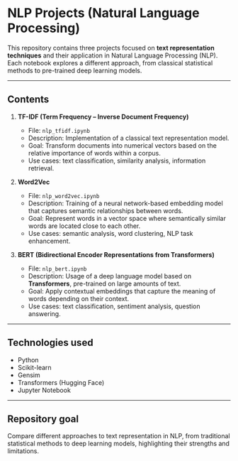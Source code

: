 # NLP Projects (Natural Language Processing)

This repository contains three projects focused on **text representation techniques** and their application in Natural Language Processing (NLP).  
Each notebook explores a different approach, from classical statistical methods to pre-trained deep learning models.

---

## Contents

1. **TF-IDF (Term Frequency – Inverse Document Frequency)**  
   - File: `nlp_tfidf.ipynb`  
   - Description: Implementation of a classical text representation model.  
   - Goal: Transform documents into numerical vectors based on the relative importance of words within a corpus.  
   - Use cases: text classification, similarity analysis, information retrieval.  

2. **Word2Vec**  
   - File: `nlp_word2vec.ipynb`  
   - Description: Training of a neural network-based embedding model that captures semantic relationships between words.  
   - Goal: Represent words in a vector space where semantically similar words are located close to each other.  
   - Use cases: semantic analysis, word clustering, NLP task enhancement.  

3. **BERT (Bidirectional Encoder Representations from Transformers)**  
   - File: `nlp_bert.ipynb`  
   - Description: Usage of a deep language model based on **Transformers**, pre-trained on large amounts of text.  
   - Goal: Apply contextual embeddings that capture the meaning of words depending on their context.  
   - Use cases: text classification, sentiment analysis, question answering.  

---

## Technologies used

- Python  
- Scikit-learn  
- Gensim  
- Transformers (Hugging Face)  
- Jupyter Notebook  

---

## Repository goal

Compare different approaches to text representation in NLP, from traditional statistical methods to deep learning models, highlighting their strengths and limitations.
